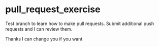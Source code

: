 # pull_request_exercise
Test branch to learn how to make pull requests.
Submit additional push requests and I can review them.

Thanks I can change you if you want

